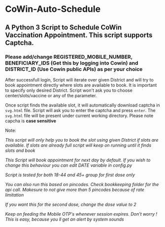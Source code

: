 # CoWin-Auto-Schedule

## A Python 3 Script to Schedule CoWin Vaccination Appointment. This script supports Captcha.  

### Please add/change REGISTERED_MOBILE_NUMBER, BENEFICIARY_IDS (Get this by logging into Cowin) and DISTRICT_ID (Use Cowin public APIs) as per your choice 

After successfull login, Script will iterate over given District and will try to book appointment directly where slots are available to book. It is important to specify only desired District. Script won't ask you to choose center/slots/vaccine or any of the parameter.

Once script finds the available slot, it will automatically download captcha in ```svg.html``` file. Script will ask you to enter the captcha and press ```enter```. The ```svg.html``` file will be present under current working directory. Please note capcha is **case sensitive**
    
    
Note: 

*This script will only help you to book the slot using given District if slots are available. If slots are already full script will keep on running until it finds slots and book*

*This Script will book appointment for next day by default. If you wish to change this behaviour you can edit DATE variable in config.py*

*Script is tested for both 18-44 and 45+ group for first dose only*

*You can also run this based on pincodes. Check bookkeeping folder for the api call. Makesure to not give more than 5 pincodes because of rate limitation*

*If you want this for the second dose, change the dose value to 2*

*Keep on feeding the Mobile OTP's whenever session expires. Don't worry ! This is easy, because you ll get an alert by system sounds*
